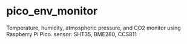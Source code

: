 # pico_env_monitor
Temperature, humidity, atmospheric pressure, and CO2 monitor using Raspberry Pi Pico. sensor: SHT35, BME280, CCS811
